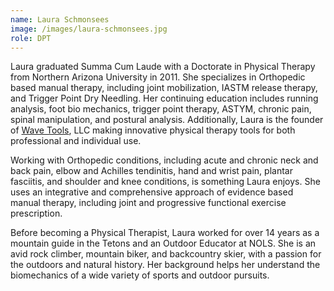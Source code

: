 ```yaml
---
name: Laura Schmonsees
image: /images/laura-schmonsees.jpg
role: DPT
---
```


Laura graduated Summa Cum Laude with a Doctorate in Physical Therapy from Northern Arizona University in 2011. She specializes in Orthopedic based manual therapy, including joint mobilization, IASTM release therapy, and Trigger Point Dry Needling. Her continuing education includes running analysis, foot bio mechanics, trigger point therapy, ASTYM, chronic pain, spinal manipulation, and postural analysis.  Additionally, Laura is the founder of [Wave Tools](http://wavetoolstherapy.com/), LLC making innovative physical therapy tools for both professional and individual use.

Working with Orthopedic conditions, including acute and chronic neck and back pain, elbow and Achilles tendinitis, hand and wrist pain, plantar fasciitis, and shoulder and knee conditions, is something Laura enjoys. She uses an integrative and comprehensive approach of evidence based manual therapy,  including joint and progressive functional exercise prescription.

Before becoming a Physical Therapist, Laura worked for over 14 years as a mountain guide in the Tetons and an Outdoor Educator at NOLS.  She is an avid rock climber, mountain biker, and backcountry skier, with a passion for the outdoors and natural history.  Her background helps her understand the biomechanics of a wide variety of sports and outdoor pursuits.
